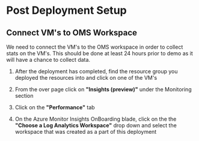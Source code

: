 # Post Deployment Setup
## Connect VM's to OMS Workspace
We need to connect the VM's to the OMS workspace in order to collect stats on the VM's. This should be done at least 24 hours prior to demo as it will have a chance to collect data.

1.  After the deployment has completed, find the resource group you deployed the resources into and click on one of the VM's

2.  From the over page click on **"Insights (preview)"** under the Monitoring section

3.  Click on the **"Performance"** tab

4. On the Azure Monitor Insights OnBoarding blade, click on the the **"Choose a Log Analytics Workspace"** drop down and select the workspace that was created as a part of this deployment
